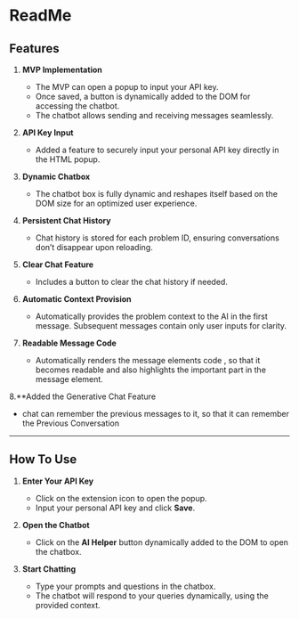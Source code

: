# ReadMe

## Features

1. **MVP Implementation**  
   - The MVP can open a popup to input your API key.  
   - Once saved, a button is dynamically added to the DOM for accessing the chatbot.  
   - The chatbot allows sending and receiving messages seamlessly.

2. **API Key Input**  
   - Added a feature to securely input your personal API key directly in the HTML popup.

3. **Dynamic Chatbox**  
   - The chatbot box is fully dynamic and reshapes itself based on the DOM size for an optimized user experience.

4. **Persistent Chat History**  
   - Chat history is stored for each problem ID, ensuring conversations don’t disappear upon reloading.

5. **Clear Chat Feature**  
   - Includes a button to clear the chat history if needed.

6. **Automatic Context Provision**  
   - Automatically provides the problem context to the AI in the first message. Subsequent messages contain only user inputs for clarity.
     
7. **Readable Message Code**  
   - Automatically renders the message elements code , so that it becomes readable and also highlights the important part in the message element.
   
8.**Added the Generative Chat Feature 
   - chat can remember the previous messages to it, so that it can remember the Previous Conversation  

---

## How To Use

1. **Enter Your API Key**  
   - Click on the extension icon to open the popup.  
   - Input your personal API key and click **Save**.  

2. **Open the Chatbot**  
   - Click on the **AI Helper** button dynamically added to the DOM to open the chatbox.  

3. **Start Chatting**  
   - Type your prompts and questions in the chatbox.  
   - The chatbot will respond to your queries dynamically, using the provided context.
